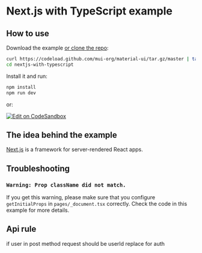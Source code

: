 # Next.js with TypeScript example

## How to use

Download the example [or clone the repo](https://github.com/mui-org/material-ui):

```sh
curl https://codeload.github.com/mui-org/material-ui/tar.gz/master | tar -xz --strip=2  material-ui-master/examples/nextjs-with-typescript
cd nextjs-with-typescript
```

Install it and run:

```sh
npm install
npm run dev
```

or:

[![Edit on CodeSandbox](https://codesandbox.io/static/img/play-codesandbox.svg)](https://codesandbox.io/s/github/mui-org/material-ui/tree/master/examples/nextjs-with-typescript)

## The idea behind the example

[Next.js](https://github.com/zeit/next.js) is a framework for server-rendered React apps.

## Troubleshooting

### `Warning: Prop className did not match.`

If you get this warning, please make sure that you configure `getInitialProps` in `pages/_document.tsx` correctly. Check the code in this example for more details.


## Api rule

if user in post method request should be userId replace for auth
